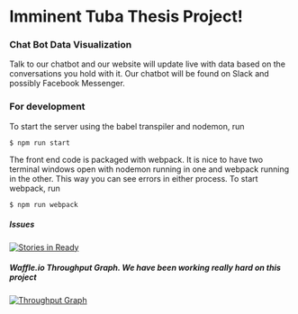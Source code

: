 # Imminent Tuba Thesis Project!

### Chat Bot Data Visualization
Talk to our chatbot and our website will update live with data based on the conversations you hold with it.
Our chatbot will be found on Slack and possibly Facebook Messenger.

### For development
To start the server using the babel transpiler and nodemon, run
```
$ npm run start
```
The front end code is packaged with webpack. It is nice to have two terminal windows open with nodemon
running in one and webpack running in the other. This way you can see errors in either process.
To start webpack, run
```
$ npm run webpack
```

##### Issues
[![Stories in Ready](https://badge.waffle.io/imminent-tuba/thesis.svg?label=ready&title=Ready)](http://waffle.io/imminent-tuba/thesis)


##### Waffle.io Throughput Graph. We have been working really hard on this project
[![Throughput Graph](https://graphs.waffle.io/imminent-tuba/thesis/throughput.svg)](https://waffle.io/imminent-tuba/thesis/metrics/throughput)
